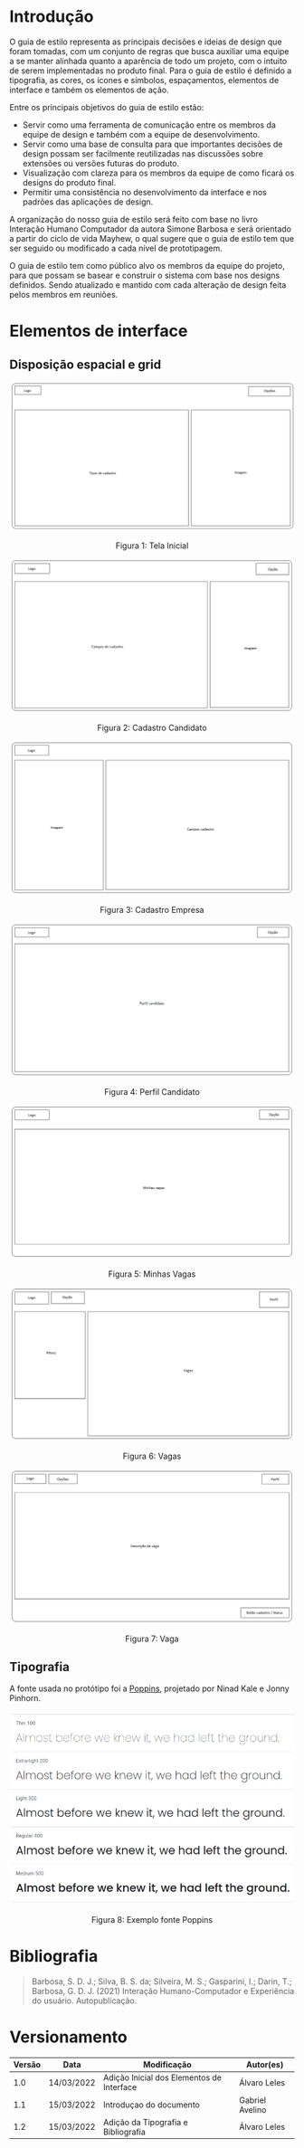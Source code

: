 # Introdução

O guia de estilo representa as principais decisões e ideias de design que foram tomadas, com um conjunto de regras que busca auxiliar uma equipe a se manter alinhada quanto a aparência de todo um projeto, com o intuito de serem implementadas no produto final. Para o guia de estilo é definido a tipografia, as cores, os ícones e símbolos, espaçamentos, elementos de interface e também os elementos de ação. 

Entre os principais objetivos do guia de estilo estão: 

 - Servir como uma ferramenta de comunicação entre os membros da equipe de design e também com a equipe de desenvolvimento. 
 - Servir como uma base de consulta para que importantes decisões de design possam ser facilmente reutilizadas nas discussões sobre extensões ou versões futuras do produto.
 - Visualização com clareza para os membros da equipe de como ficará os designs do produto final.
 - Permitir uma consistência no desenvolvimento da interface e nos padrões das aplicações de design.

A organização do nosso guia de estilo será feito com base no livro Interação Humano Computador da autora Simone Barbosa e será orientado a partir do ciclo de vida Mayhew, o qual sugere que o guia de estilo tem que ser seguido ou modificado a cada nível de prototipagem.

O guia de estilo tem como público alvo os membros da equipe do projeto, para que possam se basear e construir o sistema com base nos designs definidos. Sendo atualizado e mantido com cada alteração de design feita pelos membros em reuniões.

# Elementos de interface

## Disposição espacial e grid
[![TelaInicial](../../assets/PadroesDeProjeto/GuiaDeEstilo/TelaInicial.png)](../../assets/PadroesDeProjeto/GuiaDeEstilo/TelaInicial.png)
<center>Figura 1: Tela Inicial</center>

[![CadastroCandidato](../../assets/PadroesDeProjeto/GuiaDeEstilo/CadastroCandidato.png)](../../assets/PadroesDeProjeto/GuiaDeEstilo/CadastroCandidato.png)
<center>Figura 2: Cadastro Candidato</center>

[![CadastroEmpresa](../../assets/PadroesDeProjeto/GuiaDeEstilo/CadastroEmpresa.png)](../../assets/PadroesDeProjeto/GuiaDeEstilo/CadastroEmpresa.png)
<center>Figura 3: Cadastro Empresa</center>

[![PerfilCandidato](../../assets/PadroesDeProjeto/GuiaDeEstilo/PerfilCandidato.png)](../../assets/PadroesDeProjeto/GuiaDeEstilo/PerfilCandidato.png)
<center>Figura 4: Perfil Candidato</center>

[![MinhasVagas](../../assets/PadroesDeProjeto/GuiaDeEstilo/MinhasVagas.png)](../../assets/PadroesDeProjeto/GuiaDeEstilo/MinhasVagas.png)
<center>Figura 5: Minhas Vagas</center>

[![Vagas](../../assets/PadroesDeProjeto/GuiaDeEstilo/Vagas.png)](../../assets/PadroesDeProjeto/GuiaDeEstilo/Vagas.png)
<center>Figura 6: Vagas</center>

[![Vaga](../../assets/PadroesDeProjeto/GuiaDeEstilo/Vaga.png)](../../assets/PadroesDeProjeto/GuiaDeEstilo/Vaga.png)
<center>Figura 7: Vaga</center>

## Tipografia

A fonte usada no protótipo foi a <a href="https://fonts.google.com/specimen/Poppins?preview.text_type=custom" target="_blank">Poppins</a>, projetado por Ninad Kale e Jonny Pinhorn.

[![ExempFontPoppins](../../assets/PadroesDeProjeto/GuiaDeEstilo/poppins_example.png)](../../assets/PadroesDeProjeto/GuiaDeEstilo/poppins_example.png)
<center>Figura 8: Exemplo fonte Poppins</center>

# Bibliografia

> Barbosa, S. D. J.; Silva, B. S. da; Silveira, M. S.; Gasparini, I.; Darin, T.; Barbosa, G. D. J. (2021) Interação Humano-Computador e Experiência do usuário. Autopublicação.

# Versionamento

Versão | Data | Modificação | Autor(es) |
|--|--|--|--|
| 1.0 | 14/03/2022 | Adição Inicial dos Elementos de Interface | Álvaro Leles |
| 1.1 | 15/03/2022 | Introduçao do documento | Gabriel Avelino |
| 1.2 | 15/03/2022 | Adição da Tipografia e Bibliografia | Álvaro Leles |